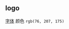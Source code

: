 ## logo

[字体](https://fonts.google.com/specimen/Monoton?preview.text=%7B%7D)
颜色 `rgb(76, 207, 175)`
